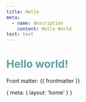 ```yaml
---
title: Hello
meta:
  - name: description
    content: Hello World
test: test
---
```


# Hello world!

Front matter: {{ frontmatter }}

<style>
h1 {
  color: cadetblue;
}
</style>

<route>
{
  meta: {
    layout: 'home'
  }
}
</route>

